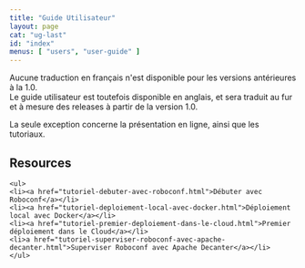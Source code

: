 ```yaml
---
title: "Guide Utilisateur"
layout: page
cat: "ug-last"
id: "index"
menus: [ "users", "user-guide" ]
---
```


Aucune traduction en français n'est disponible pour les versions antérieures à la 1.0.  
Le guide utilisateur est toutefois disponible en anglais, et sera traduit au fur et à mesure
des releases à partir de la version 1.0.

La seule exception concerne la présentation en ligne, ainsi que les tutoriaux.

<!-- 
	We use HTML syntax in this page because we need CSS classes for floating.
	Markdown does not support it.
 -->
 
<div class="floated">
	<h2>Resources</h2>

	<ul>
	<li><a href="tutoriel-debuter-avec-roboconf.html">Débuter avec Roboconf</a></li>
	<li><a href="tutoriel-deploiement-local-avec-docker.html">Déploiement local avec Docker</a></li>
	<li><a href="tutoriel-premier-deploiement-dans-le-cloud.html">Premier déploiement dans le Cloud</a></li>
	<li>a href="tutoriel-superviser-roboconf-avec-apache-decanter.html">Superviser Roboconf avec Apache Decanter</a></li>
	</ul>
</div>

<div class="clear"></div>
